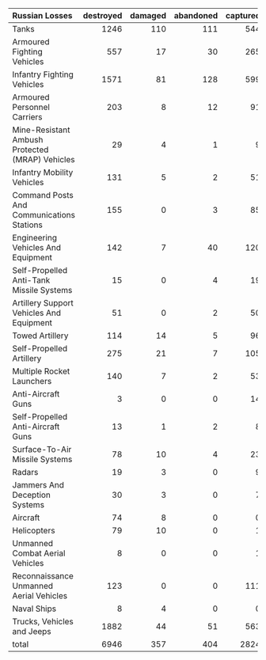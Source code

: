 | Russian Losses                                   |   destroyed |   damaged |   abandoned |   captured |   total |
|:-------------------------------------------------|------------:|----------:|------------:|-----------:|--------:|
| Tanks                                            |        1246 |       110 |         111 |        544 |    2011 |
| Armoured Fighting Vehicles                       |         557 |        17 |          30 |        265 |     869 |
| Infantry Fighting Vehicles                       |        1571 |        81 |         128 |        599 |    2379 |
| Armoured Personnel Carriers                      |         203 |         8 |          12 |         91 |     314 |
| Mine-Resistant Ambush Protected  (MRAP) Vehicles |          29 |         4 |           1 |          9 |      43 |
| Infantry Mobility Vehicles                       |         131 |         5 |           2 |         51 |     189 |
| Command Posts And Communications Stations        |         155 |         0 |           3 |         85 |     243 |
| Engineering Vehicles And Equipment               |         142 |         7 |          40 |        120 |     309 |
| Self-Propelled Anti-Tank Missile Systems         |          15 |         0 |           4 |         19 |      38 |
| Artillery Support Vehicles And Equipment         |          51 |         0 |           2 |         50 |     103 |
| Towed Artillery                                  |         114 |        14 |           5 |         96 |     229 |
| Self-Propelled Artillery                         |         275 |        21 |           7 |        105 |     408 |
| Multiple Rocket Launchers                        |         140 |         7 |           2 |         53 |     202 |
| Anti-Aircraft Guns                               |           3 |         0 |           0 |         14 |      17 |
| Self-Propelled Anti-Aircraft Guns                |          13 |         1 |           2 |          8 |      24 |
| Surface-To-Air Missile Systems                   |          78 |        10 |           4 |         23 |     115 |
| Radars                                           |          19 |         3 |           0 |          9 |      31 |
| Jammers And Deception Systems                    |          30 |         3 |           0 |          7 |      40 |
| Aircraft                                         |          74 |         8 |           0 |          0 |      82 |
| Helicopters                                      |          79 |        10 |           0 |          1 |      90 |
| Unmanned Combat Aerial Vehicles                  |           8 |         0 |           0 |          1 |       9 |
| Reconnaissance Unmanned Aerial Vehicles          |         123 |         0 |           0 |        111 |     234 |
| Naval Ships                                      |           8 |         4 |           0 |          0 |      12 |
| Trucks, Vehicles and Jeeps                       |        1882 |        44 |          51 |        563 |    2540 |
| total                                            |        6946 |       357 |         404 |       2824 |   10531 |